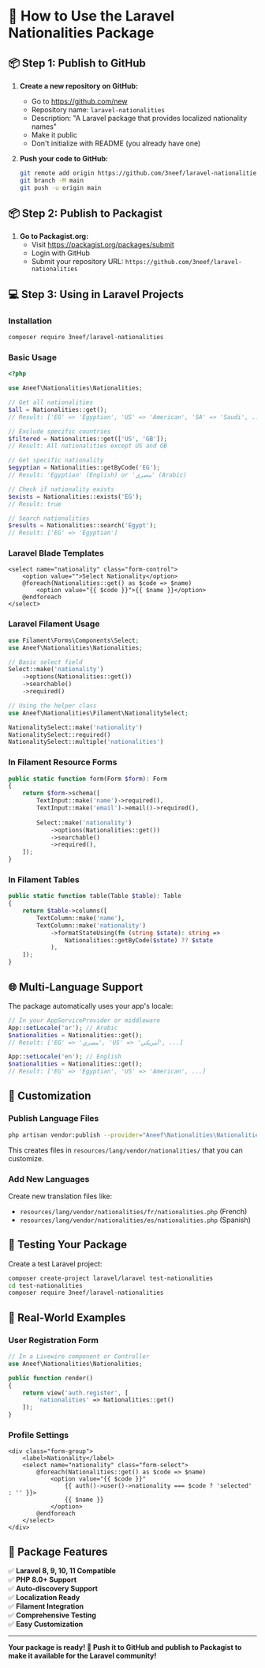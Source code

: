 # 🚀 How to Use the Laravel Nationalities Package

## 📦 **Step 1: Publish to GitHub**

1. **Create a new repository on GitHub:**
   - Go to https://github.com/new
   - Repository name: `laravel-nationalities`
   - Description: "A Laravel package that provides localized nationality names"
   - Make it public
   - Don't initialize with README (you already have one)

2. **Push your code to GitHub:**
   ```bash
   git remote add origin https://github.com/3neef/laravel-nationalities.git
   git branch -M main
   git push -u origin main
   ```

## 📦 **Step 2: Publish to Packagist**

1. **Go to Packagist.org:**
   - Visit https://packagist.org/packages/submit
   - Login with GitHub
   - Submit your repository URL: `https://github.com/3neef/laravel-nationalities`

## 💻 **Step 3: Using in Laravel Projects**

### **Installation**
```bash
composer require 3neef/laravel-nationalities
```

### **Basic Usage**
```php
<?php

use Aneef\Nationalities\Nationalities;

// Get all nationalities
$all = Nationalities::get();
// Result: ['EG' => 'Egyptian', 'US' => 'American', 'SA' => 'Saudi', ...]

// Exclude specific countries
$filtered = Nationalities::get(['US', 'GB']);
// Result: All nationalities except US and GB

// Get specific nationality
$egyptian = Nationalities::getByCode('EG');
// Result: 'Egyptian' (English) or 'مصري' (Arabic)

// Check if nationality exists
$exists = Nationalities::exists('EG');
// Result: true

// Search nationalities
$results = Nationalities::search('Egypt');
// Result: ['EG' => 'Egyptian']
```

### **Laravel Blade Templates**
```blade
<select name="nationality" class="form-control">
    <option value="">Select Nationality</option>
    @foreach(Nationalities::get() as $code => $name)
        <option value="{{ $code }}">{{ $name }}</option>
    @endforeach
</select>
```

### **Laravel Filament Usage**
```php
use Filament\Forms\Components\Select;
use Aneef\Nationalities\Nationalities;

// Basic select field
Select::make('nationality')
    ->options(Nationalities::get())
    ->searchable()
    ->required()

// Using the helper class
use Aneef\Nationalities\Filament\NationalitySelect;

NationalitySelect::make('nationality')
NationalitySelect::required()
NationalitySelect::multiple('nationalities')
```

### **In Filament Resource Forms**
```php
public static function form(Form $form): Form
{
    return $form->schema([
        TextInput::make('name')->required(),
        TextInput::make('email')->email()->required(),
        
        Select::make('nationality')
            ->options(Nationalities::get())
            ->searchable()
            ->required(),
    ]);
}
```

### **In Filament Tables**
```php
public static function table(Table $table): Table
{
    return $table->columns([
        TextColumn::make('name'),
        TextColumn::make('nationality')
            ->formatStateUsing(fn (string $state): string => 
                Nationalities::getByCode($state) ?? $state
            ),
    ]);
}
```

## 🌐 **Multi-Language Support**

The package automatically uses your app's locale:

```php
// In your AppServiceProvider or middleware
App::setLocale('ar'); // Arabic
$nationalities = Nationalities::get();
// Result: ['EG' => 'مصري', 'US' => 'أمريكي', ...]

App::setLocale('en'); // English  
$nationalities = Nationalities::get();
// Result: ['EG' => 'Egyptian', 'US' => 'American', ...]
```

## 🔧 **Customization**

### **Publish Language Files**
```bash
php artisan vendor:publish --provider="Aneef\Nationalities\NationalitiesServiceProvider" --tag="lang"
```

This creates files in `resources/lang/vendor/nationalities/` that you can customize.

### **Add New Languages**
Create new translation files like:
- `resources/lang/vendor/nationalities/fr/nationalities.php` (French)
- `resources/lang/vendor/nationalities/es/nationalities.php` (Spanish)

## 🧪 **Testing Your Package**

Create a test Laravel project:
```bash
composer create-project laravel/laravel test-nationalities
cd test-nationalities
composer require 3neef/laravel-nationalities
```

## 📱 **Real-World Examples**

### **User Registration Form**
```php
// In a Livewire component or Controller
use Aneef\Nationalities\Nationalities;

public function render()
{
    return view('auth.register', [
        'nationalities' => Nationalities::get()
    ]);
}
```

### **Profile Settings**
```blade
<div class="form-group">
    <label>Nationality</label>
    <select name="nationality" class="form-select">
        @foreach(Nationalities::get() as $code => $name)
            <option value="{{ $code }}" 
                {{ auth()->user()->nationality === $code ? 'selected' : '' }}>
                {{ $name }}
            </option>
        @endforeach
    </select>
</div>
```

## 🎯 **Package Features**

✅ **Laravel 8, 9, 10, 11 Compatible**  
✅ **PHP 8.0+ Support**  
✅ **Auto-discovery Support**  
✅ **Localization Ready**  
✅ **Filament Integration**  
✅ **Comprehensive Testing**  
✅ **Easy Customization**

---

**Your package is ready! 🚀 Push it to GitHub and publish to Packagist to make it available for the Laravel community!**
